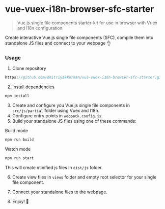 # vue-vuex-i18n-browser-sfc-starter

> Vue.js single file components starter-kit for use in browser with Vuex and I18n configuration

Create interactive Vue.js single file components (SFC), compile them into standalone JS files and connect to your webpage :ok_hand:

### Usage

1. Clone repository 
```js
https://github.com/dmitriyakkerman/vue-vuex-i18n-browser-sfc-starter.git
```
2. Install dependencies
```js
npm install
```
3. Create and configure you Vue.js single file components in `src/js/partial` folder using Vuex and I18n. 
4. Configure entry points in `webpack.config.js`.
5. Build your standalone JS files using one of these commands:

Build mode
```js
npm run build
```

Watch mode
```js
npm run start
```

This will create minified js files in `dist/js` folder.

6. Create view files in `views` folder and empty root selector for your single file component.

7. Connect your standalone files to the webpage.

8. Enjoy! 🎉